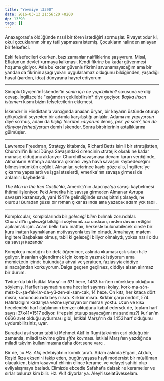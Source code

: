 ```yaml
---
title: "Yevmiye 13390"
date: 2016-03-13 21:56:20 +0200
dp: 13390
tags: []
---
```


Anaxagoras'a öldüğünde nasıl bir tören istediğini sormuşlar. Rivayet odur ki,
okul çocuklarının bir ay tatil yapmasını istemiş. Çocukların halinden anlayan
bir felsefeci.

Eski felsefecileri okurken, bazı zamanlar naifliklerine şaşıyorum. Misal,
Eflatun'un devlet kurmaya kalkması. Kendi fikrine bu kadar güvenmesi hoşuma
gidiyor. Asla bu kadar güvenle fikrimi savunamayacağım ama bir yandan da
fikrinin aşağı yukarı uygulanamaz olduğunu bildiğimden, yaşadığı hayal (pardon,
idea) dünyasına hayret ediyorum.

-----

Sinoplu Diyojen'in İskender'in *senin için ne yapabilirim?* sorusuna verdiği
cevap, İngilizce'de "ışığımdan çekilebilirsin* diye geçiyor. *Başka ihsan
istemem* kısmı bizim felsefecilerin eklemesi.

İskender'in Hindistan'a vardığında anadan üryan, bir kayanın üstünde oturup
gökyüzünü seyreden bir adamla karşılaştığı anlatılır. Adama *ne yapıyorsun* diye
sormuş, adam da *hiçliği tecrübe ediyorum* demiş, *peki ya sen?*, *ben de
dünyayı fethediyorum* demiş İskender. Sonra birbirlerinin aptallıklarına
gülmüşler.

------

Lawrence Freedman, Strategy kitabında, Richard Betts isimli bir stratejistten,
Churchill'in İkinci Dünya Savaşındaki direncinin stratejik olarak ne kadar
manasız olduğunu aktarıyor. Churchill savaşmaya devam kararı verdiğinde,
Almanların Britanya adalarına çıkması veya hava savaşını kaybedeceğini bilmesi
mümkün değildi. Almanlar, yeterince kaybı göze alıp, İngiltere'ye çıkarma
yapsalardı ve işgal etselerdi, Amerika'nın savaşa girmesi de anlamını
kaybederdi.

*The Man in the Iron Castle'da*, Amerika'nın Japonya'ya savaşı kaybetmesi ihtimali
işleniyor. Peki Amerika hiç savaşa girmeden Almanlar Avrupa savaşını kazansaydı,
yani 1941'e gelindiğinde savaş bitmiş olsaydı, ne olurdu? Buradan güzel bir
roman çıkar aslında ama yazacak adam yok tabii.

------

Komplocular, komplolarında bir *geleceği bilen* bulmak zorundalar. Churchill'in
geleceği bildiğini söylemek zorundasın, neden devam ettiğini açıklamak
için. Adam belki kuru inattan, herkeste bulunabilecek cinste bir kuru inattan
kaynaklanan motivasyonla teslim olmadı. Ama hayır, madem İngiltere Başbakanı
olmuş, tabii ki geleceği biliyor olmalıydı, yoksa nasıl oldu da savaşı kazandı?

Komplocu mantığını bir defa öğrenince, aslında okuması çok sıkıcı hale
geliyor. İnsanları eğlendirmek için komplo yazmak istiyorum ama memleketin
içinde bulunduğu ahval ve şeraitten, fazlasıyla ciddiye alınacağından
korkuyorum. Dalga geçsen geçilmez, ciddiye alsan alınmaz bir durum.

Twitter'da biri İstiklal Marşı'nın 571 hece, 1453 harften mürekkep olduğunu
söylemiş. Harfleri saymadım ama heceleri sayması kolay,
Kork-ma-sön-mez-bu-şa-fak-lar-da-yü-zen-al-san-cak, 14 hece. On kıta, her kıtada
dört mısra, sonuncusunda beş mısra. Kırkbir mısra. Kırkbir çarpı
ondört, 574. Hatırladığım kadarıyla vezne uymayan bir mısrası yoktu. Uzun ve
kısa hecelerdeki harf dağılımının benzer olduğunu kabul edersek de, toplam harf
sayısı 37x41=1517 ediyor. (Hepsini oturup sayacağımı mı sandınız?) Kur'an'ın
6666 ayet olduğu uydurması gibi, İstiklal Marşı'nın da 1453 harf olduğunu
uydurabilirsiniz, uyar.

Buradaki asıl sorun tabii ki Mehmet Akif'in Rumi takvimin cari olduğu bir
zamanda, miladi takvime göre *şifre* koyması. İstiklal Marşı'nın yazdığında
miladi takvim kullanılmasına daha dört sene vardı.

Bir de, bu *Hz. Akif* edebiyatının komik tarafı. Adam aslında Efgani, Abduh,
Reşid Rıza eksenini takip eden, bugün yaşasa hayli modernist bir müslüman
olacakken, bizim tasavvuf ehlinin elinde keramet ve velayet sahibi olup
evliyalaşmaya başladı. Elimizde ebcedle Safahat'a dalsak ne kerametler ve sırlar
buluruz kim bilir. Hz. Akif diyorlar ya. Aleyhisselatüvesselam.


